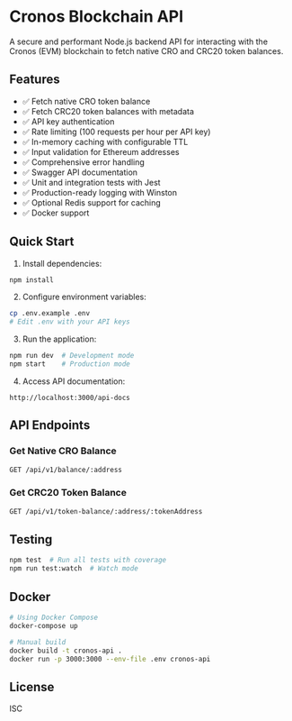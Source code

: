 # Cronos Blockchain API

A secure and performant Node.js backend API for interacting with the Cronos (EVM) blockchain to fetch native CRO and CRC20 token balances.

## Features

- ✅ Fetch native CRO token balance
- ✅ Fetch CRC20 token balances with metadata
- ✅ API key authentication
- ✅ Rate limiting (100 requests per hour per API key)
- ✅ In-memory caching with configurable TTL
- ✅ Input validation for Ethereum addresses
- ✅ Comprehensive error handling
- ✅ Swagger API documentation
- ✅ Unit and integration tests with Jest
- ✅ Production-ready logging with Winston
- ✅ Optional Redis support for caching
- ✅ Docker support

## Quick Start

1. Install dependencies:
```bash
npm install
```

2. Configure environment variables:
```bash
cp .env.example .env
# Edit .env with your API keys
```

3. Run the application:
```bash
npm run dev  # Development mode
npm start    # Production mode
```

4. Access API documentation:
```
http://localhost:3000/api-docs
```

## API Endpoints

### Get Native CRO Balance
```bash
GET /api/v1/balance/:address
```

### Get CRC20 Token Balance
```bash
GET /api/v1/token-balance/:address/:tokenAddress
```

## Testing

```bash
npm test  # Run all tests with coverage
npm run test:watch  # Watch mode
```

## Docker

```bash
# Using Docker Compose
docker-compose up

# Manual build
docker build -t cronos-api .
docker run -p 3000:3000 --env-file .env cronos-api
```

## License

ISC
